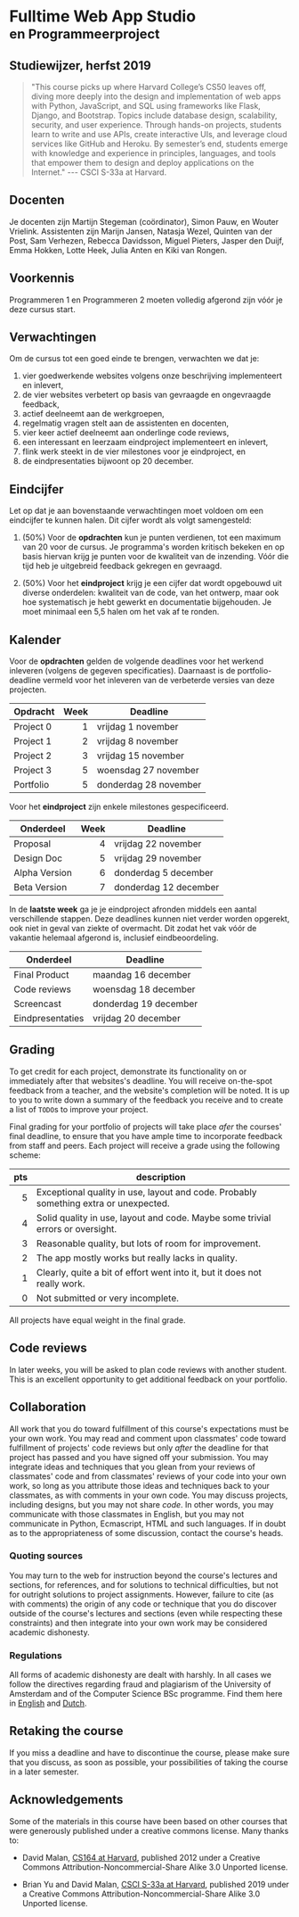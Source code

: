 # Fulltime Web App Studio <br><small>en Programmeerproject</small>

## Studiewijzer, herfst 2019

> "This course picks up where Harvard College’s CS50 leaves off, diving more deeply into the design and implementation of web apps with Python, JavaScript, and SQL using frameworks like Flask, Django, and Bootstrap. Topics include database design, scalability, security, and user experience. Through hands-on projects, students learn to write and use APIs, create interactive UIs, and leverage cloud services like GitHub and Heroku. By semester’s end, students emerge with knowledge and experience in principles, languages, and tools that empower them to design and deploy applications on the Internet." --- CSCI S-33a at Harvard.


## Docenten

Je docenten zijn Martijn Stegeman (coördinator), Simon Pauw, en Wouter Vrielink. Assistenten zijn Marijn Jansen, Natasja Wezel, Quinten van der Post, Sam Verhezen, Rebecca Davidsson, Miguel Pieters, Jasper den Duijf, Emma Hokken, Lotte Heek, Julia Anten en Kiki van Rongen.


## Voorkennis

Programmeren 1 en Programmeren 2 moeten volledig afgerond zijn vóór je deze cursus start.


## Verwachtingen

Om de cursus tot een goed einde te brengen, verwachten we dat je:

1. vier goedwerkende websites volgens onze beschrijving implementeert en inlevert,
1. de vier websites verbetert op basis van gevraagde en ongevraagde feedback,
1. actief deelneemt aan de werkgroepen,
1. regelmatig vragen stelt aan de assistenten en docenten,
1. vier keer actief deelneemt aan onderlinge code reviews,
1. een interessant en leerzaam eindproject implementeert en inlevert,
1. flink werk steekt in de vier milestones voor je eindproject, en
1. de eindpresentaties bijwoont op 20 december.


## Eindcijfer

Let op dat je aan bovenstaande verwachtingen moet voldoen om een eindcijfer te kunnen halen. Dit cijfer wordt als volgt samengesteld:

1. (50%) Voor de **opdrachten** kun je punten verdienen, tot een maximum van 20 voor de cursus. Je programma's worden kritisch bekeken en op basis hiervan krijg je punten voor de kwaliteit van de inzending. Vóór die tijd heb je uitgebreid feedback gekregen en gevraagd.

1. (50%) Voor het **eindproject** krijg je een cijfer dat wordt opgebouwd uit diverse onderdelen: kwaliteit van de code, van het ontwerp, maar ook hoe systematisch je hebt gewerkt en documentatie bijgehouden. Je moet minimaal een 5,5 halen om het vak af te ronden.


## Kalender

Voor de **opdrachten** gelden de volgende deadlines voor het werkend inleveren (volgens de gegeven specificaties). Daarnaast is de portfolio-deadline vermeld voor het inleveren van de verbeterde versies van deze projecten.

| Opdracht             | Week | Deadline                | 
| -------------------- | ---: | ----------------------- | 
| Project 0            |    1 | vrijdag   1 november    | 
| Project 1            |    2 | vrijdag   8 november    | 
| Project 2            |    3 | vrijdag  15 november    | 
| Project 3            |    5 | woensdag 27 november    | 
| Portfolio            |    5 | donderdag 28 november    | 

Voor het **eindproject** zijn enkele milestones gespecificeerd. 

| Onderdeel     | Week | Deadline               |
| ------------- | ---: | ---------------------- |
| Proposal      |    4 |    vrijdag 22 november |
| Design Doc    |    5 |    vrijdag 29 november |
| Alpha Version |    6 |  donderdag  5 december |
| Beta Version  |    7 |  donderdag 12 december |

In de **laatste week** ga je je eindproject afronden middels een aantal verschillende stappen. Deze deadlines kunnen niet verder worden opgerekt, ook niet in geval van ziekte of overmacht. Dit zodat het vak vóór de vakantie helemaal afgerond is, inclusief eindbeoordeling.

| Onderdeel        | Deadline              |
| ---------------- | --------------------- |
| Final Product    |   maandag 16 december |
| Code reviews     |  woensdag 18 december |
| Screencast       | donderdag 19 december |
| Eindpresentaties |   vrijdag 20 december |


## Grading

To get credit for each project, demonstrate its functionality on or immediately after that websites's deadline. You will receive on-the-spot feedback from a teacher, and the website's completion will be noted. It is up to you to write down a summary of the feedback you receive and to create a list of `TODO`s to improve your project.

Final grading for your portfolio of projects will take place *afer* the courses' final deadline, to ensure that you have ample time to incorporate feedback from staff and peers. Each project will receive a grade using the following scheme:

| pts | description                                                                          |  
| --: | ------------------------------------------------------------------------------------ |  
|   5 | Exceptional quality in use, layout and code. Probably something extra or unexpected. |  
|   4 | Solid quality in use, layout and code. Maybe some trivial errors or oversight.       |  
|   3 | Reasonable quality, but lots of room for improvement.                                |  
|   2 | The app mostly works but really lacks in quality.                                    |  
|   1 | Clearly, quite a bit of effort went into it, but it does not really work.            |  
|   0 | Not submitted or very incomplete.                                                    |  

All projects have equal weight in the final grade.


## Code reviews

In later weeks, you will be asked to plan code reviews with another student. This is an excellent opportunity to get additional feedback on your portfolio.


## Collaboration

All work that you do toward fulfillment of this course's expectations must be
your own work. You may read and comment upon classmates' code toward
fulfillment of projects' code reviews but only *after* the deadline for that project has passed and you have signed off your submission. You may integrate ideas and
techniques that you glean from your reviews of classmates' code and from
classmates' reviews of your code into your own work, so long as you attribute
those ideas and techniques back to your classmates, as with comments in your
own code. You may discuss projects, including designs, but you may not share
*code*. In other words, you may communicate with those classmates in English,
but you may not communicate in Python, Ecmascript, HTML and such languages.
If in doubt as to the appropriateness of some discussion, contact the course's
heads.


### Quoting sources 

You may turn to the web for instruction beyond the course's lectures and
sections, for references, and for solutions to technical difficulties, but not
for outright solutions to project assignments. However,
failure to cite (as with comments) the origin of any code or technique that you
do discover outside of the course's lectures and sections (even while
respecting these constraints) and then integrate into your own work may be
considered academic dishonesty.


### Regulations

All forms of academic dishonesty are dealt with harshly. In all cases we follow the directives
regarding fraud and plagiarism of the University of Amsterdam and of the Computer Science BSc
programme. Find them here in [English] and [Dutch].

[Dutch]: http://student.uva.nl/az/a-z-lijst/a-z-lijst/content/folder/fraude-plagiaat-en-bronvermelding/plagiaat-en-fraude.html
[English]: http://student.uva.nl/en/az/a-z/a-z/content/folder/plagiarism-and-fraud/plagiarism-and-fraud.html


## Retaking the course

If you miss a deadline and have to discontinue the course, please make sure that you discuss, as soon as possible, your possibilities of taking the course in a later semester.


## Acknowledgements

Some of the materials in this course have been based on other courses that were generously published under a creative commons license. Many thanks to:

- David Malan, [CS164 at Harvard](http://cs164.tv/2012/spring/), published 2012 under a Creative Commons Attribution-Noncommercial-Share Alike 3.0 Unported license.

- Brian Yu and David Malan, [CSCI S-33a at Harvard](https://cs50.harvard.edu/extension/web/2019/spring/syllabus/), published 2019 under a Creative Commons Attribution-Noncommercial-Share Alike 3.0 Unported license.
